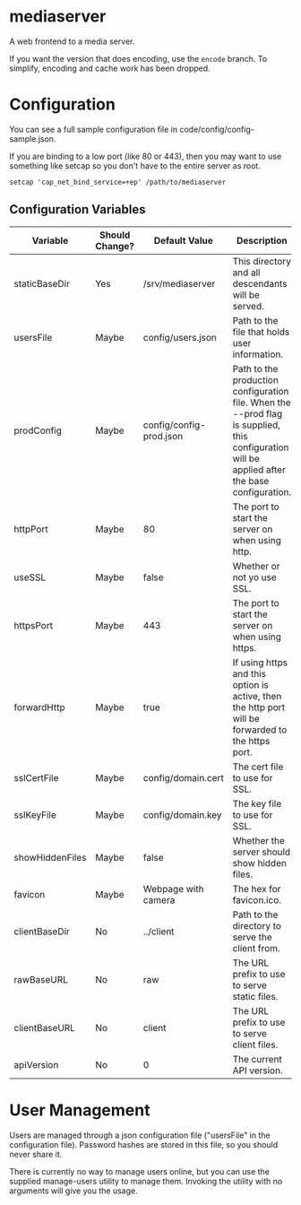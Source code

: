 mediaserver
============

A web frontend to a media server.

If you want the version that does encoding, use the `encode` branch.
To simplify, encoding and cache work has been dropped.

# Configuration

You can see a full sample configuration file in code/config/config-sample.json.

If you are binding to a low port (like 80 or 443), then you may want to use something like setcap so you don't have to the entire server as root.

```
setcap 'cap_net_bind_service=+ep' /path/to/mediaserver
```

## Configuration Variables

| Variable              | Should Change? | Default Value           | Description
|-----------------------|----------------|-------------------------|------------
| staticBaseDir         | Yes            | /srv/mediaserver        | This directory and all descendants will be served.
| usersFile             | Maybe          | config/users.json       | Path to the file that holds user information.
| prodConfig            | Maybe          | config/config-prod.json | Path to the production configuration file. When the --prod flag is supplied, this configuration will be applied after the base configuration.
| httpPort              | Maybe          | 80                      | The port to start the server on when using http.
| useSSL                | Maybe          | false                   | Whether or not yo use SSL.
| httpsPort             | Maybe          | 443                     | The port to start the server on when using https.
| forwardHttp           | Maybe          | true                    | If using https and this option is active, then the http port will be forwarded to the https port.
| sslCertFile           | Maybe          | config/domain.cert      | The cert file to use for SSL.
| sslKeyFile            | Maybe          | config/domain.key       | The key file to use for SSL.
| showHiddenFiles       | Maybe          | false                   | Whether the server should show hidden files.
| favicon               | Maybe          | Webpage with camera     | The hex for favicon.ico.
| clientBaseDir         | No             | ../client               | Path to the directory to serve the client from.
| rawBaseURL            | No             | raw                     | The URL prefix to use to serve static files.
| clientBaseURL         | No             | client                  | The URL prefix to use to serve client files.
| apiVersion            | No             | 0                       | The current API version.

# User Management

Users are managed through a json configuration file ("usersFile" in the configuration file).
Password hashes are stored in this file, so you should never share it.

There is currently no way to manage users online, but you can use the supplied manage-users utility to manage them.
Invoking the utility with no arguments will give you the usage.
